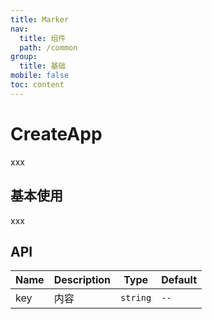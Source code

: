 ```yaml
---
title: Marker
nav:
  title: 组件
  path: /common
group:
  title: 基础
mobile: false
toc: content
---
```


# CreateApp

xxx

## 基本使用

xxx

<code src="./demo/index.tsx"></code>

## API

| Name         | Description                                                         | Type           | Default                    |
| ------------ | ------------------------------------------------------------------- | -------------- | -------------------------- |
| key         | 内容 | `string`       | `--`                       |


